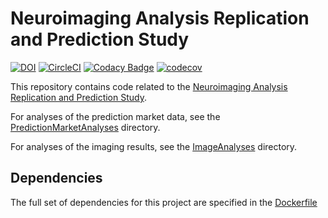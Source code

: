 # Neuroimaging Analysis Replication and Prediction Study

[![DOI](https://zenodo.org/badge/85984198.svg)](https://zenodo.org/badge/latestdoi/85984198) [![CircleCI](https://circleci.com/gh/poldrack/narps.svg?style=svg)](https://circleci.com/gh/poldrack/narps) [![Codacy Badge](https://api.codacy.com/project/badge/Grade/c35f17b180aa4b1e8cbd33b9b1473c3e)](https://www.codacy.com/app/poldrack/narps?utm_source=github.com&amp;utm_medium=referral&amp;utm_content=poldrack/narps&amp;utm_campaign=Badge_Grade) [![codecov](https://codecov.io/gh/poldrack/narps/branch/master/graph/badge.svg)](https://codecov.io/gh/poldrack/narps)


This repository contains code related to the [Neuroimaging Analysis Replication and Prediction Study](http://narps.info).

For analyses of the prediction market data, see the [PredictionMarketAnalyses](PredictionMarketAnalyses) directory.

For analyses of the imaging results, see the [ImageAnalyses](ImageAnalyses) directory.

## Dependencies

The full set of dependencies for this project are specified in the [Dockerfile](Dockerfile)
